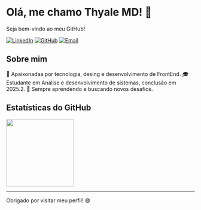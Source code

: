 # Olá, me chamo Thyale MD! 👋
Seja bem-vindo ao meu GitHub!

[![LinkedIn](https://img.shields.io/badge/LinkedIn-5387a828a?style=flat&logo=linkedin&logoColor=white)](https://www.linkedin.com/in/thyale-martins-dantas-5387a828a/)
[![GitHub](https://img.shields.io/github/followers/thyale?label=Follow&style=social)](https://github.com/Thyale)
[![Email](https://img.shields.io/badge/Email-D14836?style=flat&logo=gmail&logoColor=white)](mailto:thyaledantas@gmail.com)

## Sobre mim
🌟 Apaixonadaa por tecnologia, desing e desenvolvimento de FrontEnd.
🎓 Estudante em Análise e desenvolvimento de sistemas, conclusão em 2025.2.
🌱 Sempre aprendendo e buscando novos desafios.

## Estatísticas do GitHub
<div>
  <a href="https://github.com/thyale">
    <img height="180em" src="https://github-readme-stats.vercel.app/api/top-langs/?username=thyale&layout=compact&langs_count=16&theme=onedark"/>
  </a>
</div>

---

Obrigado por visitar meu perfil! 😄
